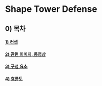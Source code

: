 # Shape Tower Defense

## 0) 목차
#### [1) 컨셉](#컨셉)
#### [2) 관련 이미지, 동영상](#관련)
#### [3) 구성 요소](#구성_요소)
#### [4) 흐름도](#흐름도)

